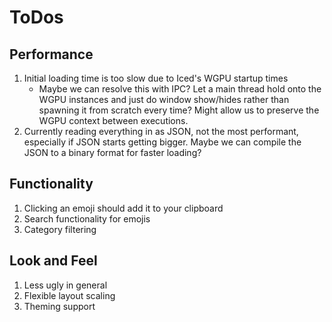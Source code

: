 # ToDos

## Performance

1. Initial loading time is too slow due to Iced's WGPU startup times
   - Maybe we can resolve this with IPC? Let a main thread hold onto the WGPU instances and just do window show/hides rather than spawning it from scratch every time? Might allow us to preserve the WGPU context between executions.
2. Currently reading everything in as JSON, not the most performant, especially if JSON starts getting bigger. Maybe we can compile the JSON to a binary format for faster loading?

## Functionality

1. Clicking an emoji should add it to your clipboard
2. Search functionality for emojis
3. Category filtering

## Look and Feel

1. Less ugly in general
2. Flexible layout scaling
3. Theming support
